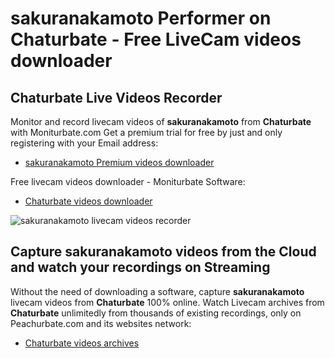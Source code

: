 # sakuranakamoto Performer on Chaturbate - Free LiveCam videos downloader

## Chaturbate Live Videos Recorder

Monitor and record livecam videos of **sakuranakamoto** from **Chaturbate** with Moniturbate.com
Get a premium trial for free by just and only registering with your Email address:
* [sakuranakamoto Premium videos downloader](https://moniturbate.com/request-demo-licence-key.html)

Free livecam videos downloader - Moniturbate Software:
* [Chaturbate videos downloader](https://moniturbate.com/moniturbate-download-software.html)

![sakuranakamoto livecam videos recorder](https://peachurnet.com/templates/moniturbate-software.png)


## Capture sakuranakamoto videos from the Cloud and watch your recordings on Streaming

Without the need of downloading a software, capture **sakuranakamoto** livecam videos from **Chaturbate** 100% online.
Watch Livecam archives from **Chaturbate** unlimitedly from thousands of existing recordings, only on Peachurbate.com and its websites network:
* [Chaturbate videos archives](https://peachurnet.com/)